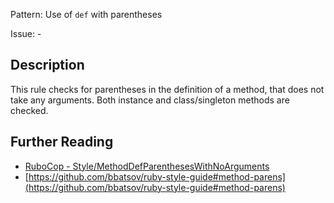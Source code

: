Pattern: Use of `def` with parentheses

Issue: -

## Description

This rule checks for parentheses in the definition of a method, that does not take any arguments. Both instance and class/singleton methods are checked.

## Further Reading

* [RuboCop - Style/MethodDefParenthesesWithNoArguments](https://rubocop.readthedocs.io/en/latest/cops_style/#stylemethoddefparentheseswithnoarguments)
* [https://github.com/bbatsov/ruby-style-guide#method-parens](https://github.com/bbatsov/ruby-style-guide#method-parens)
